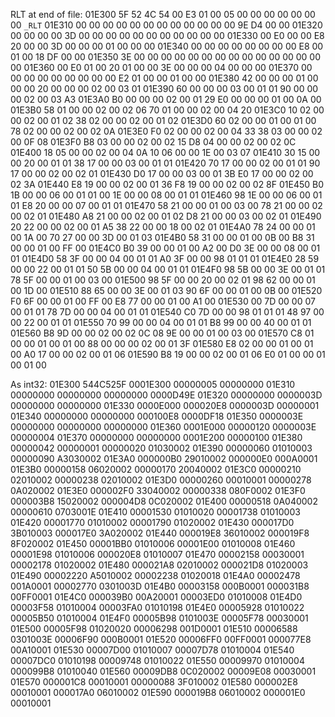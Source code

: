 RLT at end of file:
01E300  5F 52 4C 54  00 E3 01 00  05 00 00 00  00 00 00 00 `_RLT`
01E310  00 00 00 00  00 00 00 00  00 00 00 00  9E D4 00 00
01E320  00 00 00 00  3D 00 00 00  00 00 00 00  00 00 00 00
01E330  00 E0 00 00  E8 20 00 00  3D 00 00 00  01 00 00 00
01E340  00 00 00 00  00 00 00 00  E8 00 01 00  18 DF 00 00
01E350  3E 00 00 00  00 00 00 00  00 00 00 00  00 00 00 00
01E360  00 E0 01 00  20 01 00 00  3E 00 00 00  04 00 00 00
01E370  00 00 00 00  00 00 00 00  00 E2 01 00  00 01 00 00
01E380  42 00 00 00  01 00 00 00  20 00 00 00  02 00 03 01
01E390  60 00 00 00  03 00 01 01  90 00 00 00  02 00 03 A3
01E3A0  B0 00 00 00  02 00 01 29  E0 00 00 00  01 00 0A 00
01E3B0  58 01 00 00  02 00 02 06  70 01 00 00  02 00 04 20
01E3C0  10 02 00 00  02 00 01 02  38 02 00 00  02 00 01 02
01E3D0  60 02 00 00  01 00 01 00  78 02 00 00  02 00 02 0A
01E3E0  F0 02 00 00  02 00 04 33  38 03 00 00  02 00 0F 08
01E3F0  B8 03 00 00  02 00 02 15  D8 04 00 00  02 00 02 0C
01E400  18 05 00 00  02 00 04 0A  10 06 00 00  1E 00 03 07
01E410  30 15 00 00  20 00 01 01  38 17 00 00  03 00 01 01
01E420  70 17 00 00  02 00 01 01  90 17 00 00  02 00 02 01
01E430  D0 17 00 00  03 00 01 3B  E0 17 00 00  02 00 02 3A
01E440  E8 19 00 00  02 00 01 36  F8 19 00 00  02 00 02 8F
01E450  B0 1B 00 00  06 00 01 01  00 1E 00 00  08 00 01 01
01E460  98 1E 00 00  06 00 01 01  E8 20 00 00  07 00 01 01
01E470  58 21 00 00  01 00 03 00  78 21 00 00  02 00 02 01
01E480  A8 21 00 00  02 00 01 02  D8 21 00 00  03 00 02 01
01E490  20 22 00 00  02 00 01 A5  38 22 00 00  18 00 02 01
01E4A0  78 24 00 00  01 00 1A 00  70 27 00 00  3D 00 01 03
01E4B0  58 31 00 00  01 00 0B 00  B8 31 00 00  01 00 FF 00
01E4C0  B0 39 00 00  01 00 A2 00  D0 3E 00 00  08 00 01 01
01E4D0  58 3F 00 00  04 00 01 01  A0 3F 00 00  98 01 01 01
01E4E0  28 59 00 00  22 00 01 01  50 5B 00 00  04 00 01 01
01E4F0  98 5B 00 00  3E 00 01 01  78 5F 00 00  01 00 03 00
01E500  98 5F 00 00  20 00 02 01  98 62 00 00  01 00 1D 00
01E510  88 65 00 00  3E 00 01 03  90 6F 00 00  01 00 0B 00
01E520  F0 6F 00 00  01 00 FF 00  E8 77 00 00  01 00 A1 00
01E530  00 7D 00 00  07 00 01 01  78 7D 00 00  04 00 01 01
01E540  C0 7D 00 00  98 01 01 01  48 97 00 00  22 00 01 01
01E550  70 99 00 00  04 00 01 01  B8 99 00 00  40 00 01 01
01E560  B8 9D 00 00  02 00 02 0C  08 9E 00 00  01 00 03 00
01E570  C8 01 00 00  01 00 01 00  88 00 00 00  02 00 01 3F
01E580  E8 02 00 00  01 00 01 00  A0 17 00 00  02 00 01 06
01E590  B8 19 00 00  02 00 01 06  E0 01 00 00  01 00 01 00

As int32:
01E300  544C525F  0001E300  00000005  00000000
01E310  00000000  00000000  00000000  0000D49E
01E320  00000000  0000003D  00000000  00000000
01E330  0000E000  000020E8  0000003D  00000001
01E340  00000000  00000000  000100E8  0000DF18
01E350  0000003E  00000000  00000000  00000000
01E360  0001E000  00000120  0000003E  00000004
01E370  00000000  00000000  0001E200  00000100
01E380  00000042  00000001  00000020  01030002
01E390  00000060  01010003  00000090  A3030002
01E3A0  000000B0  29010002  000000E0  000A0001
01E3B0  00000158  06020002  00000170  20040002
01E3C0  00000210  02010002  00000238  02010002
01E3D0  00000260  00010001  00000278  0A020002
01E3E0  000002F0  33040002  00000338  080F0002
01E3F0  000003B8  15020002  000004D8  0C020002
01E400  00000518  0A040002  00000610  0703001E
01E410  00001530  01010020  00001738  01010003
01E420  00001770  01010002  00001790  01020002
01E430  000017D0  3B010003  000017E0  3A020002
01E440  000019E8  36010002  000019F8  8F020002
01E450  00001BB0  01010006  00001E00  01010008
01E460  00001E98  01010006  000020E8  01010007
01E470  00002158  00030001  00002178  01020002
01E480  000021A8  02010002  000021D8  01020003
01E490  00002220  A5010002  00002238  01020018
01E4A0  00002478  001A0001  00002770  0301003D
01E4B0  00003158  000B0001  000031B8  00FF0001
01E4C0  000039B0  00A20001  00003ED0  01010008
01E4D0  00003F58  01010004  00003FA0  01010198
01E4E0  00005928  01010022  00005B50  01010004
01E4F0  00005B98  0101003E  00005F78  00030001
01E500  00005F98  01020020  00006298  001D0001
01E510  00006588  0301003E  00006F90  000B0001
01E520  00006FF0  00FF0001  000077E8  00A10001
01E530  00007D00  01010007  00007D78  01010004
01E540  00007DC0  01010198  00009748  01010022
01E550  00009970  01010004  000099B8  01010040
01E560  00009DB8  0C020002  00009E08  00030001
01E570  000001C8  00010001  00000088  3F010002
01E580  000002E8  00010001  000017A0  06010002
01E590  000019B8  06010002  000001E0  00010001
